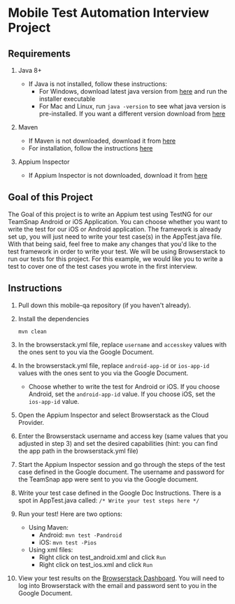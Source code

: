 # Mobile Test Automation Interview Project

## Requirements

1. Java 8+

    - If Java is not installed, follow these instructions:
        - For Windows, download latest java version from [here](https://java.com/en/download/) and run the installer executable
        - For Mac and Linux, run `java -version` to see what java version is pre-installed. If you want a different version download from [here](https://java.com/en/download/)

2. Maven
   - If Maven is not downloaded, download it from [here](https://maven.apache.org/download.cgi)
   - For installation, follow the instructions [here](https://maven.apache.org/install.html)

3. Appium Inspector
    - If Appium Inspector is not downloaded, download it from [here](https://github.com/appium/appium-inspector/releases)

## Goal of this Project

The Goal of this project is to write an Appium test using TestNG for our TeamSnap Android or iOS Application. You can choose whether you want to write the test for our iOS or Android application. The framework is already set up, you will just need to write your test case(s) in the AppTest.java file. With that being said, feel free to make any changes that you'd like to the test framework in order to write your test. We will be using Browserstack to run our tests for this project. For this example, we would like you to write a test to cover one of the test cases you wrote in the first interview.

## Instructions

1. Pull down this mobile-qa repository (if you haven't already).

2. Install the dependencies

    ```
    mvn clean
    ```

3. In the browserstack.yml file, replace ```username``` and ```accesskey``` values with the ones sent to you via the Google Document.

4. In the browserstack.yml file, replace ```android-app-id``` or ```ios-app-id``` values with the ones sent to you via the Google Document.

    - Choose whether to write the test for Android or iOS. If you choose Android, set the ```android-app-id``` value. If you choose iOS, set the ```ios-app-id``` value.

5. Open the Appium Inspector and select Browserstack as the Cloud Provider.

6. Enter the Browserstack username and access key (same values that you adjusted in step 3) and set the desired capabilities (hint: you can find the app path in the browserstack.yml file)

7. Start the Appium Inspector session and go through the steps of the test case defined in the Google document. The username and password for the TeamSnap app were sent to you via the Google document.

8. Write your test case defined in the Google Doc Instructions. There is a spot in AppTest.java called: ```/* Write your test steps here */```

9. Run your test! Here are two options:

    - Using Maven:
      - Android: ```mvn test -Pandroid```
      - iOS: ```mvn test -Pios```
    - Using xml files:
      - Right click on test_android.xml and click `Run`
      - Right click on test_ios.xml and click `Run`

10. View your test results on the [Browserstack Dashboard](https://app-automate.browserstack.com/dashboard). You will need to log into Browserstack with the email and password sent to you in the Google Document.
